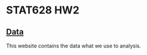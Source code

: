 # STAT628 HW2 

## [Data](https://www.kaggle.com/hmavrodiev/sofia-air-quality-dataset) 
This website contains the data what we use to analysis.


